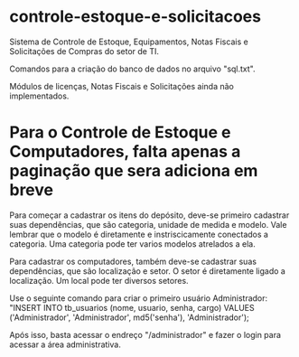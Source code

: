 # controle-estoque-e-solicitacoes
Sistema de Controle de Estoque, Equipamentos, Notas Fiscais e Solicitações de Compras do setor de TI.

Comandos para a criação do banco de dados no arquivo "sql.txt".

Módulos de licenças, Notas Fiscais e Solicitações ainda não implementados.

Para o Controle de Estoque e Computadores, falta apenas a paginação que sera adiciona em breve
===================================================================================================

Para começar a cadastrar os itens do depósito, deve-se primeiro cadastrar suas dependências, que são categoria, unidade de medida e modelo. 
Vale lembrar que o modelo é diretamente e instriscicamente conectados a categoria. Uma categoria pode ter varios modelos atrelados a ela.

Para cadastrar os computadores, também deve-se cadastrar suas dependências, que são localização e setor. O setor é diretamente ligado a localização. Um local pode ter diversos setores.

Use o seguinte comando para criar o primeiro usuário Administrador:
"INSERT INTO tb_usuarios (nome, usuario, senha, cargo) VALUES ('Administrador', 'Administrador', md5('senha'), 'Administrador');

Após isso, basta acessar o endreço "/administrador" e fazer o login para acessar a área administrativa.
